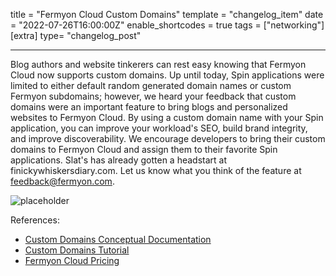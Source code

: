 title = "Fermyon Cloud Custom Domains"
template = "changelog_item"
date = "2022-07-26T16:00:00Z"
enable_shortcodes = true
tags = ["networking"]
[extra]
type= "changelog_post"

---

Blog authors and website tinkerers can rest easy knowing that Fermyon Cloud now supports custom domains. Up until today, Spin applications were limited to either default random generated domain names or custom Fermyon subdomains; however, we heard your feedback that custom domains were an important feature to bring blogs and personalized websites to Fermyon Cloud. By using a custom domain name with your Spin application, you can improve your workload's SEO, build brand integrity, and improve discoverability. We encourage developers to bring their custom domains to Fermyon Cloud and assign them to their favorite Spin applications. Slat's has already gotten a headstart at finickywhiskersdiary.com. Let us know what you think of the feature at [feedback@fermyon.com](mailto:feedback@fermyon.com). 

<img src="placeholder" alt="placeholder">

<!-- break -->

References:

- [Custom Domains Conceptual Documentation](custom-domains.md)
- [Custom Domains Tutorial](custom-domains-tutorial.md)
- [Fermyon Cloud Pricing](https://www.fermyon.com/pricing)